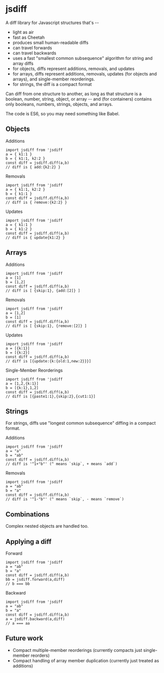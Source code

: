 # jsdiff

A diff library for Javascript structures that's --
- light as air
- fast as Cheetah
- produces small human-readable diffs
- can travel forwards
- can travel backwards
- uses a fast "smallest common subsequence" algorithm for string and array diffs
- for objects, diffs represent additions, removals, and updates
- for arrays, diffs represent additions, removals, updates (for objects and arrays), and single-member reorderings.
- for strings, the diff is a compact format

Can diff from one structure to another, as long as that structure is a boolean, number, string, object, or array -- and (for containers) contains only booleans, numbers, strings, objects, and arrays.

The code is ES6, so you may need something like Babel.

## Objects

Additions
```
import jsdiff from 'jsdiff
a = { k1:1 }
b = { k1:1, k2:2 }
const diff = jsdiff.diff(a,b)
// diff is { add:{k2:2} }
```

Removals
```
import jsdiff from 'jsdiff
a = { k1:1, k2:2 }
b = { k1:1 }
const diff = jsdiff.diff(a,b)
// diff is { remove:{k2:2} }
```

Updates
```
import jsdiff from 'jsdiff
a = { k1:1 }
b = { k1:2 }
const diff = jsdiff.diff(a,b)
// diff is { update{k1:2} }
```

## Arrays

Additions
```
import jsdiff from 'jsdiff
a = [1]
b = [1,2]
const diff = jsdiff.diff(a,b)
// diff is [ {skip:1}, {add:[2]} ]
```

Removals
```
import jsdiff from 'jsdiff
a = [1,2]
b = [1]
const diff = jsdiff.diff(a,b)
// diff is [ {skip:1}, {remove:[2]} ]
```

Updates
```
import jsdiff from 'jsdiff
a = [{k:1}]
b = [{k:2}]
const diff = jsdiff.diff(a,b)
// diff is [{update:{k:{old:1,new:2}}}]
```

Single-Member Reorderings
```
import jsdiff from 'jsdiff
a = [1,2,{k:1}]
b = [{k:1},1,2]
const diff = jsdiff.diff(a,b)
// diff is [{paste1:1},{skip:2},{cut1:1}]
```

## Strings

For strings, diffs use "longest common subsequence" diffing in a compact format.

Additions
```
import jsdiff from 'jsdiff
a = "a"
b = "ab"
const diff = jsdiff.diff(a,b)
// diff is '^1+"b"' (^ means `skip`, + means `add`)
```

Removals
```
import jsdiff from 'jsdiff
a = "ab"
b = "a"
const diff = jsdiff.diff(a,b)
// diff is '^1-"b"' (^ means `skip`, - means `remove`)
```

## Combinations

Complex nested objects are handled too.

## Applying a diff

Forward
```
import jsdiff from 'jsdiff
a = "ab"
b = "a"
const diff = jsdiff.diff(a,b)
bb = jsdiff.forward(a,diff)
// b === bb
```

Backward
```
import jsdiff from 'jsdiff
a = "ab"
b = "a"
const diff = jsdiff.diff(a,b)
a = jsdiff.backward(a,diff)
// a === aa
```

## Future work

- Compact multiple-member reorderings (currently compacts just single-member reorders)
- Compact handling of array member duplication (currently just treated as additions)

